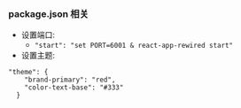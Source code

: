 ### package.json 相关

- 设置端口:
  - ` "start": "set PORT=6001 & react-app-rewired start" `
- 设置主题:
```
"theme": {
    "brand-primary": "red",
    "color-text-base": "#333"
  }
```

